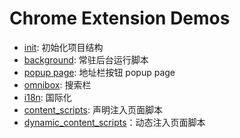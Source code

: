 # Chrome Extension Demos

* [init](./init): 初始化项目结构
* [background](./background): 常驻后台运行脚本
* [popup page](./popup): 地址栏按钮 popup page
* [omnibox](./omnibox): 搜索栏
* [i18n](./i18n): 国际化
* [content_scripts](./content_scripts): 声明注入页面脚本
* [dynamic_content_scripts](./dynamic_content_scripts)：动态注入页面脚本